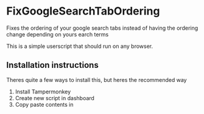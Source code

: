 # FixGoogleSearchTabOrdering
Fixes the ordering of your google search tabs instead of having the ordering change depending on yours earch terms

This is a simple userscript that should run on any browser.

## Installation instructions

Theres quite a few ways to install this, but heres the recommended way
1) Install Tampermonkey
2) Create new script in dashboard
3) Copy paste contents in

